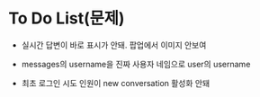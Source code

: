 # To Do List(문제)
- 실시간 답변이 바로 표시가 안돼.
팝업에서 이미지 안보여

- messages의 username을 진짜 사용자 네임으로 user의 username

- 최초 로그인 시도 인원이 new conversation 활성화 안돼
